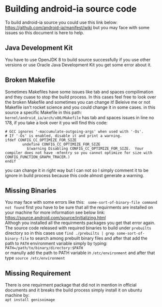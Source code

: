 # Building android-ia source code
To build android-ia source you could use this link below:
https://github.com/android-ia/manifest/wiki
but you may face with some issues so this document is here to help.

## Java Development Kit
You have to use OpenJDK 8 to build source successfully if you use other versions or use Oracle Java Development Kit you get some error about it.

## Broken Makefile
Sometimes Makefiles have some issues like tab and spaces compilimation and they cuase to stop the build process.
In this cases feel free to look over the broken Makefile and sometimes you can change it!
Beleive me or not Makefile isn't rocket science and you could change it in some cases.
in this source a specific Makefile in this path:  
```kernel/android_ia/arch/x86/Makefile```
has tab and spaces issues in line no 178, if you take a look over it you will find this code:    
```
# GCC ignores '-maccumulate-outgoing-args' when used with '-Os'.
# If '-Os' is enabled, disable it and print a warning.
ifdef CONFIG_CC_OPTIMIZE_FOR_SIZE
        undefine CONFIG_CC_OPTIMIZE_FOR_SIZE
          $(warning Disabling CONFIG_CC_OPTIMIZE_FOR_SIZE.  Your compiler does not have -mfentry so you cannot optimize for size with CONFIG_FUNCTION_GRAPH_TRACER.)
endif
```
you can change it in right way but I can not so I simply comment it to be ignore in build process because this code almost generate a warning.

## Missing Binaries
You may face with some errors like this:
``` some-sort-of-binary-file command not found```
first you have to be sure that all the requirments are installed on your machine for more information see below link:  
https://source.android.com/source/initializing.html  
Althogh you installed all the requirments packages you get that error again.  
The source code released with required binaries to build under `prebuilts` directory so in this cases use `find ./prebuilts | grep some-sort-of-binary-file` to search among prebuilt binary files and after that add the path to `PATH` environment variable simply by typing:  
``` PATH=/path/to/binary/directory:$PATH ```  
or manully add the path to PATH variable in `/etc/environment` and after that type `source /etc/environment` 


## Missing Requirement
There is one requirment package that did not in mention in official documents and it breaks the build process simply install it on ubuntu machine by:  
```apt install genisoimage```

